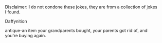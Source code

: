 Disclaimer: I do not condone these jokes, they are from a collection of jokes I found.

Daffynition

antique-an item your grandparents bought, your parents got rid of, and you're buying again.

